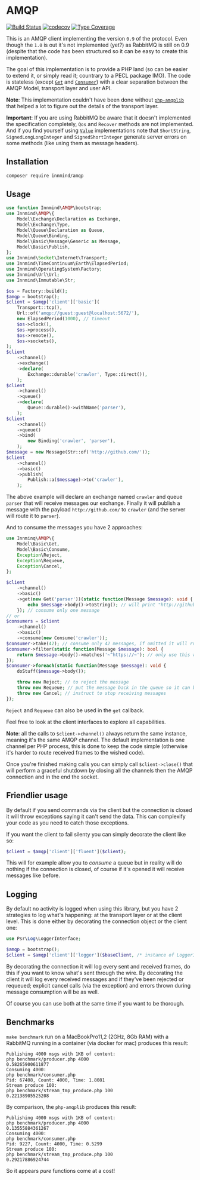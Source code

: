 # AMQP

[![Build Status](https://github.com/Innmind/AMQP/workflows/CI/badge.svg)](https://github.com/Innmind/AMQP/actions?query=workflow%3ACI)
[![codecov](https://codecov.io/gh/Innmind/AMQP/branch/develop/graph/badge.svg)](https://codecov.io/gh/Innmind/AMQP)
[![Type Coverage](https://shepherd.dev/github/Innmind/AMQP/coverage.svg)](https://shepherd.dev/github/Innmind/AMQP)

This is an AMQP client implementing the version `0.9` of the protocol. Even though the `1.0` is out it's not implemented (yet?) as RabbitMQ is still on 0.9 (despite that the code has been structured so it can be easy to create this implementation).

The goal of this implementation is to provide a PHP land (so can be easier to extend it, or simply read it; countrary to a PECL package IMO). The code is stateless (except [`Get`](src/Client/Channel/Basic/Get.php) and [`Consumer`](src/Client/Channel/Basic/Consumer.php)) with a clear separation between the AMQP Model, transport layer and user API.

**Note**: This implementation couldn't have been done without [`php-amqplib`](https://packagist.org/packages/php-amqplib/php-amqplib) that helped a lot to figure out the details of the transport layer.

**Important**: If you are using RabbitMQ be aware that it doesn't implemented the specification completely, `Qos` and `Recover` methods are not implemented. And if you find yourself using [`Value`](src/Transport/Frame/Value.php) implementations note that `ShortString`, `SignedLongLongInteger` and `SignedShortInteger` generate server errors on some methods (like using them as message headers).

## Installation

```sh
composer require innmind/amqp
```

## Usage

```php
use function Innmind\AMQP\bootstrap;
use Innmind\AMQP\{
    Model\Exchange\Declaration as Exchange,
    Model\Exchange\Type,
    Model\Queue\Declaration as Queue,
    Model\Queue\Binding,
    Model\Basic\Message\Generic as Message,
    Model\Basic\Publish,
};
use Innmind\Socket\Internet\Transport;
use Innmind\TimeContinuum\Earth\ElapsedPeriod;
use Innmind\OperatingSystem\Factory;
use Innmind\Url\Url;
use Innmind\Immutable\Str;

$os = Factory::build();
$amqp = bootstrap();
$client = $amqp['client']['basic'](
    Transport::tcp(),
    Url::of('amqp://guest:guest@localhost:5672/'),
    new ElapsedPeriod(1000), // timeout
    $os->clock(),
    $os->process(),
    $os->remote(),
    $os->sockets(),
);
$client
    ->channel()
    ->exchange()
    ->declare(
        Exchange::durable('crawler', Type::direct()),
    );
$client
    ->channel()
    ->queue()
    ->declare(
        Queue::durable()->withName('parser'),
    );
$client
    ->channel()
    ->queue()
    ->bind(
        new Binding('crawler', 'parser'),
    );
$message = new Message(Str::of('http://github.com/'));
$client
    ->channel()
    ->basic()
    ->publish(
        Publish::a($message)->to('crawler'),
    );
```

The above example will declare an exchange named `crawler` and queue `parser` that will receive messages our exchange. Finally it will publish a message with the payload `http://github.com/` to `crawler` (and the server will route it to `parser`).

And to consume the messages you have 2 approaches:

```php
use Innminq\AMQP\{
    Model\Basic\Get,
    Model\Basic\Consume,
    Exception\Reject,
    Exception\Requeue,
    Exception\Cancel,
};

$client
    ->channel()
    ->basic()
    ->get(new Get('parser'))(static function(Message $message): void {
        echo $message->body()->toString(); // will print "http://github.com/"
    }); // consume only one message
// or
$consumers = $client
    ->channel()
    ->basic()
    ->consume(new Consume('crawler'));
$consumer->take(42); // consume only 42 messages, if omitted it will run as long the connection is opened
$consumer->filter(static function(Message $message): bool {
    return $message->body()->matches('~^https://~'); // only use this when server routing is no longer enough
});
$consumer->foreach(static function(Message $message): void {
    doStuff($message->body());

    throw new Reject; // to reject the message
    throw new Requeue; // put the message back in the queue so it can be redelivered
    throw new Cancel; // instruct to stop receiving messages
});
```

`Reject` and `Requeue` can also be used in the `get` callback.

Feel free to look at the client interfaces to explore all capabilities.

**Note**: all the calls to `$client->channel()` always return the same instance, meaning it's the same AMQP channel. The default implementation is one channel per PHP process, this is done to keep the code simple (otherwise it's harder to route received frames to the wished code).

Once you're finished making calls you can simply call `$client->close()` that will perform a graceful shutdown by closing all the channels then the AMQP connection and in the end the socket.

## Friendlier usage

By default if you send commands via the client but the connection is closed it will throw exceptions saying it can't send the data. This can complexify your code as you need to catch those exceptions.

If you want the client to fail silenty you can simply decorate the client like so:

```php
$client = $amqp['client']['fluent']($client);
```

This will for example allow you to _consume_ a queue but in reality will do nothing if the connection is closed, of course if it's opened it will receive messages like before.

## Logging

By default no activity is logged when using this library, but you have 2 strategies to log what's happening: at the transport layer or at the client level. This is done either by decorating the connection object or the client one:

```php
use Psr\Log\LoggerInterface;

$amqp = bootstrap();
$client = $amqp['client']['logger']($baseClient, /* instance of LoggerInterface */);
```

By decorating the connection it will log every sent and received frames, do this if you want to know what's sent through the wire. By decorating the client it will log every received messages and if they've been rejected or requeued; explicit cancel calls (via the exception) and errors thrown during message consumption will be as well.

Of course you can use both at the same time if you want to be thorough.

## Benchmarks

`make benchmark` run on a MacBookPro11,2 (2GHz, 8Gb RAM) with a RabbitMQ running in a container (via docker for mac) produces this result:

```
Publishing 4000 msgs with 1KB of content:
php benchmark/producer.php 4000
0.58265900611877
Consuming 4000:
php benchmark/consumer.php
Pid: 67408, Count: 4000, Time: 1.8081
Stream produce 100:
php benchmark/stream_tmp_produce.php 100
0.22138905525208
```

By comparison, the `php-amqplib` produces this result:

```
Publishing 4000 msgs with 1KB of content:
php benchmark/producer.php 4000
0.13555884361267
Consuming 4000:
php benchmark/consumer.php
Pid: 9227, Count: 4000, Time: 0.5299
Stream produce 100:
php benchmark/stream_tmp_produce.php 100
0.29217886924744
```

So it appears _pure_ functions come at a cost!
